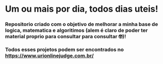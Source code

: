 # Um ou mais por dia, todos dias uteis!

### Repositorio criado com o objetivo de melhorar a minha base de logica, matematica e algoritimos (alem é claro de poder ter material proprio para consultar para consultar 🤓)!








### Todos esses projetos podem ser encontrados no https://www.urionlinejudge.com.br/
